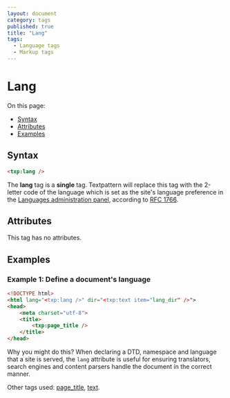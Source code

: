 ```yaml
---
layout: document
category: tags
published: true
title: "Lang"
tags:
  - Language tags
  - Markup tags
---
```


# Lang

On this page:

* [Syntax](#user-content-syntax)
* [Attributes](#user-content-attributes)
* [Examples](#user-content-examples)

## Syntax

```html
<txp:lang />
```

The **lang** tag is a __single__ tag. Textpattern will replace this tag with the 2-letter code of the language which is set as the site's language preference in the [Languages administration panel](../administration/languages-panel), according to [RFC 1766](https://www.ietf.org/rfc/rfc1766.txt).

## Attributes

This tag has no attributes.

## Examples

### Example 1: Define a document's language

```html
<!DOCTYPE html>
<html lang="<txp:lang />" dir="<txp:text item="lang_dir" />">
<head>
    <meta charset="utf-8">
    <title>
        <txp:page_title />
    </title>
</head>
```

Why you might do this? When declaring a DTD, namespace and language that a site is served, the `lang` attribute is useful for ensuring translators, search engines and content parsers handle the document in the correct manner.

Other tags used: [page_title](page-title), [text](text).
